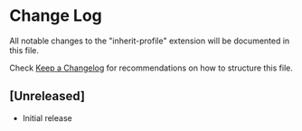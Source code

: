 # Change Log

All notable changes to the "inherit-profile" extension will be documented in this file.

Check [Keep a Changelog](http://keepachangelog.com/) for recommendations on how to structure this file.

## [Unreleased]

- Initial release